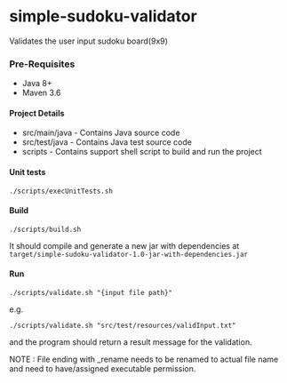 # simple-sudoku-validator
Validates the user input sudoku board(9x9)

### Pre-Requisites
* Java 8+
* Maven 3.6

#### Project Details
* src/main/java - Contains Java source code
* src/test/java - Contains Java test source code  
* scripts - Contains support shell script to build and run the project

#### Unit tests
```shell script
./scripts/execUnitTests.sh
```
#### Build 
```shell script
./scripts/build.sh
```
It should compile and generate a new jar with dependencies at 
`target/simple-sudoku-validator-1.0-jar-with-dependencies.jar`


#### Run
```shell script
./scripts/validate.sh "{input file path}"
```
e.g.
``` 
./scripts/validate.sh "src/test/resources/validInput.txt"
``` 
and the program should return a result message for the validation. 

NOTE : File ending with _rename needs to be renamed to actual file name and 
need to have/assigned executable permission.


